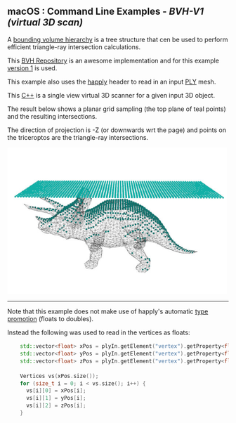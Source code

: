 
## macOS : Command Line Examples - *BVH-V1 (virtual 3D scan)*

A [bounding volume hierarchy](https://en.wikipedia.org/wiki/Bounding_volume_hierarchy) is a tree structure that cen be used to perform  efficient triangle-ray intersection calculations.

This [BVH Repository](https://github.com/madmann91/bvh) is an awesome implementation and for this example [version 1](https://github.com/madmann91/bvh/tree/v1) is used.

This example also uses the [happly](https://github.com/nmwsharp/happly) header to read in an input [PLY](https://en.wikipedia.org/wiki/PLY_(file_format)) mesh.

This [C++](bvh-virtual_3d_scanner.cc) is a single view virtual 3D scanner for a given input 3D object.

The result below shows a planar grid sampling (the top plane of teal points) and the resulting intersections.

The direction of projection is -Z (or downwards wrt the page) and points on the triceroptos are the triangle-ray intersections.

<img src="bvh-virtual_3d_scanner.jpg" width=500px>

---

Note that this example does not make use of happly's automatic [type promotion](https://en.wikipedia.org/wiki/Type_conversion#Type_promotion) (floats to doubles).

Instead the following was used to read in the vertices as floats:

```cpp
    std::vector<float> xPos = plyIn.getElement("vertex").getProperty<float>("x");
    std::vector<float> yPos = plyIn.getElement("vertex").getProperty<float>("y");
    std::vector<float> zPos = plyIn.getElement("vertex").getProperty<float>("z");
    
    Vertices vs(xPos.size());
    for (size_t i = 0; i < vs.size(); i++) {
      vs[i][0] = xPos[i];
      vs[i][1] = yPos[i];
      vs[i][2] = zPos[i];
    }
```
